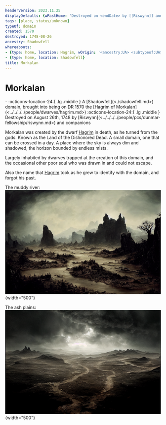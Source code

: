 ```yaml
---
headerVersion: 2023.11.25
displayDefaults: {wPastHome: 'Destroyed on <endDate> by [[Riswynn]] and companions', wHome: '', dPastHasStart: '', dCurrent: ''}
tags: [place, status/unknown]
typeOf: domain
created: 1570
destroyed: 1748-08-26
ancestry: Shadowfell
whereabouts:
- {type: home, location: Hagrim, wOrigin: '<ancestry:UA> <subtypeof:UA> <typeof:UA>, brought into being on <startDate> <origin:Pq>'}
- {type: home, location: Shadowfell}
title: Morkalan
---
```

# Morkalan
<div class="grid cards ext-narrow-margin ext-one-column" markdown>
-  
   :octicons-location-24:{ .lg .middle } A [Shadowfell](<./shadowfell.md>) domain, brought into being on DR 1570 the [Hagrim of Morkalan](<../../../../people/dwarves/hagrim.md>)  
    :octicons-location-24:{ .lg .middle } Destroyed on August 26th, 1748 by [Riswynn](<../../../../people/pcs/dunmar-fellowship/riswynn.md>) and companions  
</div>


Morkalan was created by the dwarf [Hagrim](<../../../../people/dwarves/hagrim.md>) in death, as he turned from the gods. Known as the Land of the Dishonored Dead. A small domain, one that can be crossed in a day. A place where the sky is always dim and shadowed, the horizon bounded by endless mists.

Largely inhabited by dwarves trapped at the creation of this domain, and the occasional other poor soul who was drawn in and could not escape. 

Also the name that [Hagrim](<../../../../people/dwarves/hagrim.md>) took as he grew to identify with the domain, and forgot his past. 

The muddy river:
![Morkalan Muddy River](../../../../assets/morkalan-muddy-river.png){width="500"}

The ash plains:
![Morkalan Ash Plains](../../../../assets/morkalan-ash-plains.png){width="500"}

